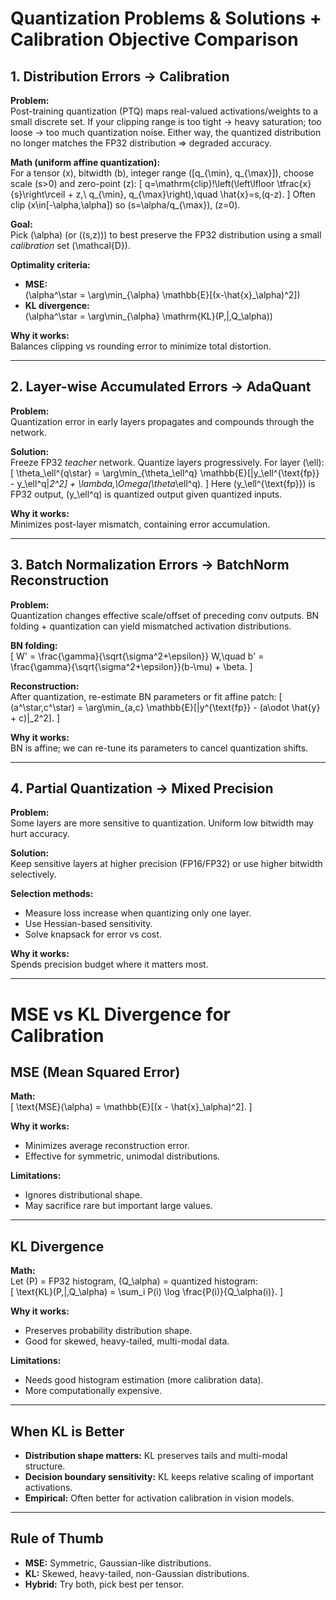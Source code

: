 # Quantization Problems & Solutions + Calibration Objective Comparison

## 1. Distribution Errors → Calibration

**Problem:**  
Post-training quantization (PTQ) maps real-valued activations/weights to a small discrete set. If your clipping range is too tight → heavy saturation; too loose → too much quantization noise. Either way, the quantized distribution no longer matches the FP32 distribution ⇒ degraded accuracy.

**Math (uniform affine quantization):**  
For a tensor \(x\), bitwidth \(b\), integer range \([q_{\min}, q_{\max}]\), choose scale \(s>0\) and zero-point \(z\):
\[
q=\mathrm{clip}\!\left(\left\lfloor \tfrac{x}{s}\right\rceil + z,\ q_{\min}, q_{\max}\right),\quad
\hat{x}=s\,(q-z).
\]
Often clip \(x\in[-\alpha,\alpha]\) so \(s=\alpha/q_{\max}\), \(z=0\).

**Goal:**  
Pick \(\alpha\) (or \((s,z)\)) to best preserve the FP32 distribution using a small *calibration* set \(\mathcal{D}\).

**Optimality criteria:**
- **MSE:**  
\(\alpha^\star = \arg\min_{\alpha} \mathbb{E}[(x-\hat{x}_\alpha)^2]\)
- **KL divergence:**  
\(\alpha^\star = \arg\min_{\alpha} \mathrm{KL}(P\,\|\,Q_\alpha)\)

**Why it works:**  
Balances clipping vs rounding error to minimize total distortion.

---

## 2. Layer-wise Accumulated Errors → AdaQuant

**Problem:**  
Quantization error in early layers propagates and compounds through the network.

**Solution:**  
Freeze FP32 *teacher* network. Quantize layers progressively. For layer \(\ell\):
\[
\theta_\ell^{q\star} = \arg\min_{\theta_\ell^q} \mathbb{E}[\|y_\ell^{\text{fp}} - y_\ell^q\|_2^2] + \lambda\,\Omega(\theta_\ell^q).
\]
Here \(y_\ell^{\text{fp}}\) is FP32 output, \(y_\ell^q\) is quantized output given quantized inputs.

**Why it works:**  
Minimizes post-layer mismatch, containing error accumulation.

---

## 3. Batch Normalization Errors → BatchNorm Reconstruction

**Problem:**  
Quantization changes effective scale/offset of preceding conv outputs. BN folding + quantization can yield mismatched activation distributions.

**BN folding:**  
\[
W' = \frac{\gamma}{\sqrt{\sigma^2+\epsilon}} W,\quad
b' = \frac{\gamma}{\sqrt{\sigma^2+\epsilon}}(b-\mu) + \beta.
\]

**Reconstruction:**  
After quantization, re-estimate BN parameters or fit affine patch:
\[
(a^\star,c^\star) = \arg\min_{a,c} \mathbb{E}[\|y^{\text{fp}} - (a\odot \hat{y} + c)\|_2^2].
\]

**Why it works:**  
BN is affine; we can re-tune its parameters to cancel quantization shifts.

---

## 4. Partial Quantization → Mixed Precision

**Problem:**  
Some layers are more sensitive to quantization. Uniform low bitwidth may hurt accuracy.

**Solution:**  
Keep sensitive layers at higher precision (FP16/FP32) or use higher bitwidth selectively.

**Selection methods:**
- Measure loss increase when quantizing only one layer.
- Use Hessian-based sensitivity.
- Solve knapsack for error vs cost.

**Why it works:**  
Spends precision budget where it matters most.

---

# MSE vs KL Divergence for Calibration

## MSE (Mean Squared Error)

**Math:**  
\[
\text{MSE}(\alpha) = \mathbb{E}[(x - \hat{x}_\alpha)^2].
\]

**Why it works:**  
- Minimizes average reconstruction error.  
- Effective for symmetric, unimodal distributions.

**Limitations:**  
- Ignores distributional shape.  
- May sacrifice rare but important large values.

---

## KL Divergence

**Math:**  
Let \(P\) = FP32 histogram, \(Q_\alpha\) = quantized histogram:  
\[
\text{KL}(P\,\|\,Q_\alpha) = \sum_i P(i) \log \frac{P(i)}{Q_\alpha(i)}.
\]

**Why it works:**  
- Preserves probability distribution shape.  
- Good for skewed, heavy-tailed, multi-modal data.

**Limitations:**  
- Needs good histogram estimation (more calibration data).  
- More computationally expensive.

---

## When KL is Better

- **Distribution shape matters:** KL preserves tails and multi-modal structure.  
- **Decision boundary sensitivity:** KL keeps relative scaling of important activations.  
- **Empirical:** Often better for activation calibration in vision models.

---

## Rule of Thumb

- **MSE:** Symmetric, Gaussian-like distributions.  
- **KL:** Skewed, heavy-tailed, non-Gaussian distributions.  
- **Hybrid:** Try both, pick best per tensor.

